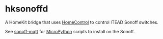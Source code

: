 # hksonoffd

A HomeKit bridge that uses [HomeControl](https://github.com/brutella/hc) to control ITEAD Sonoff switches.

See [sonoff-mqtt](https://github.com/davea/sonoff-mqtt) for [MicroPython](http://micropython.org/) scripts to install on the Sonoff.